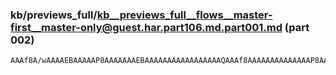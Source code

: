 ### kb/previews_full/kb__previews_full__flows__master-first__master-only@guest.har.part106.md.part001.md (part 002)

```md
AAAf8A/wAAAAEBAAAAAP8AAAAAAAEBAAAAAAAAAAAAAAAAAQAAAf8AAAAAAAAAAAAAAP8AAQEAAAAAAAAAAAAAAAEBAAA
```

```

